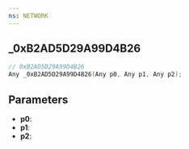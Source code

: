 ```yaml
---
ns: NETWORK
---
```

## _0xB2AD5D29A99D4B26

```c
// 0xB2AD5D29A99D4B26
Any _0xB2AD5D29A99D4B26(Any p0, Any p1, Any p2);
```

## Parameters
* **p0**:
* **p1**:
* **p2**:
